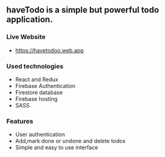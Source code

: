 ## haveTodo is a simple but powerful todo application.

### Live Website
* https://havetodoo.web.app

### Used technologies
* React and Redux
* Firebase Authentication
* Firestore database
* Firebase hosting
* SASS


### Features
* User authentication
* Add,mark done or undone and delete todos
* Simple and easy to use interface
